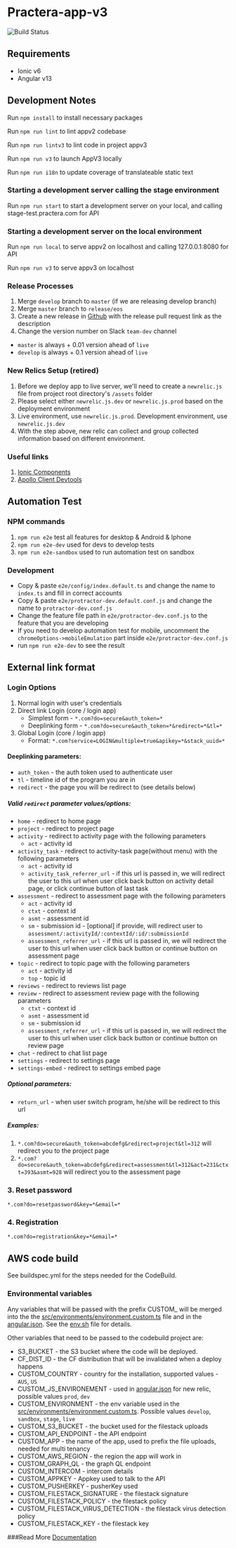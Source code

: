 # Practera-app-v3

![Build Status](https://codebuild.ap-southeast-2.amazonaws.com/badges?uuid=eyJlbmNyeXB0ZWREYXRhIjoiYVA3Zi9rVHlUSlNWT1VkZkY3R1FPS3pwd01EeWo4UTlFanUyQk1UanUveW1VRlgvdnhudVR3RUhsUXBhYk9kYXhmNnJTYjBramVuTkRTc3JyNkZJajZFPSIsIml2UGFyYW1ldGVyU3BlYyI6IkVabm9Va3hoUnhhSmNTSTEiLCJtYXRlcmlhbFNldFNlcmlhbCI6MX0%3D&branch=master)

## Requirements

- Ionic v6
- Angular v13

## Development Notes

Run `npm install` to install necessary packages

Run `npm run lint` to lint appv2 codebase

Run `npm run lintv3` to lint code in project appv3

Run `npm run v3` to launch AppV3 locally

Run `npm run i18n` to update coverage of translateable static text

### Starting a development server calling the stage environment

Run `npm run start` to start a development server on your local, and calling stage-test.practera.com for API

### Starting a development server on the local environment

Run `npm run local` to serve appv2 on localhost and calling 127.0.0.1:8080 for API

Run `npm run v3` to serve appv3 on localhost

### Release Processes

1. Merge `develop` branch to `master` (if we are releasing develop branch)
1. Merge `master` branch to `release/eos`
1. Create a new release in [Github](https://github.com/intersective/practera-app-v2/releases) with the release pull request link as the description
1. Change the version number on Slack `team-dev` channel
  - `master` is always + 0.01 version ahead of `live`
  - `develop` is always + 0.1 version ahead of `live`

### New Relics Setup (retired)

1. Before we deploy app to live server, we'll need to create a `newrelic.js` file from project root directory's `/assets` folder
1. Please select either `newrelic.js.dev` or `newrelic.js.prod` based on the deployment environment
1. Live environment, use `newrelic.js.prod`. Development environment, use `newrelic.js.dev`
1. With the step above, new relic can collect and group collected information based on different environment.

### Useful links

1. [Ionic Components](https://ionicframework.com/docs/api/)
1. [Apollo Client Devtools](https://chrome.google.com/webstore/detail/apollo-client-developer-t/jdkknkkbebbapilgoeccciglkfbmbnfm)

## Automation Test

### NPM commands

1. `npm run e2e` test all features for desktop & Android & Iphone
1. `npm run e2e-dev` used for devs to develop tests
1. `npm run e2e-sandbox` used to run automation test on sandbox

### Development

- Copy & paste `e2e/config/index.default.ts` and change the name to `index.ts` and fill in correct accounts
- Copy & paste `e2e/protractor-dev.default.conf.js` and change the name to `protractor-dev.conf.js`
- Change the feature file path in `e2e/protractor-dev.conf.js` to the feature that you are developing
- If you need to develop automation test for mobile, uncomment the `chromeOptions->mobileEmulation` part inside `e2e/protractor-dev.conf.js`
- run `npm run e2e-dev` to see the result

## External link format

### Login Options
1. Normal login with user's credentials
1. Direct link Login (core / login app)
    - Simplest form - `*.com?do=secure&auth_token=*`
    - Deeplinking form - `*.com?do=secure&auth_token=*&redirect=*&tl=*`
1. Global Login (core / login app)
    - Format: `*.com?service=LOGIN&multiple=true&apikey=*&stack_uuid=*`

#### Deeplinking parameters:
- `auth_token` - the auth token used to authenticate user
- `tl` - timeline id of the program you are in
- `redirect` - the page you will be redirect to (see details below)

##### Valid `redirect` parameter values/options:
- `home` - redirect to home page
- `project` - redirect to project page
- `activity` - redirect to activity page with the following parameters
  - `act` - activity id
- `activity_task` - redirect to activity-task page(without menu) with the following parameters
  - `act` - activity id
  - `activity_task_referrer_url` - if this url is passed in, we will redirect the user to this url when user click back button on activity detail page, or click continue button of last task
- `assessment` - redirect to assessment page with the following parameters
  - `act` - activity id
  - `ctxt` - context id
  - `asmt` - assessment id
  - `sm` - submission id - [optional] if provide, will redirect user to `assessment/:activityId/:contextId/:id/:submissionId`
  - `assessment_referrer_url` - if this url is passed in, we will redirect the user to this url when user click back button or continue button on assessment page
- `topic` - redirect to topic page with the following parameters
  - `act` - activity id
  - `top` - topic id
- `reviews` - redirect to reviews list page
- `review` - redirect to assessment review page with the following parameters
  - `ctxt` - context id
  - `asmt` - assessment id
  - `sm` - submission id
  - `assessment_referrer_url` - if this url is passed in, we will redirect the user to this url when user click back button or continue button on review page
- `chat` - redirect to chat list page
- `settings` - redirect to settings page
- `settings-embed` - redirect to settings embed page

##### Optional parameters:
- `return_url` - when user switch program, he/she will be redirect to this url

##### Examples:
1. `*.com?do=secure&auth_token=abcdefg&redirect=project&tl=312` will redirect you to the project page
1. `*.com?do=secure&auth_token=abcdefg&redirect=assessment&tl=312&act=231&ctxt=393&asmt=928` will redirect you to the assessment page

### 3. Reset password

`*.com?do=resetpassword&key=*&email=*`

### 4. Registration

`*.com?do=registration&key=*&email=*`

## AWS code build

See buildspec.yml for the steps needed for the CodeBuild.

### Environmental variables

Any variables that will be passed with the prefix CUSTOM_ will be merged into the the [src/environments/environment.custom.ts](./src/environments/environment.custom.ts) file and in the [angular.json](./angular.json). See the [env.sh](./env.sh) file for details.

Other variables that need to be passed to the codebuild project are:

* S3_BUCKET - the S3 bucket where the code will be deployed.
* CF_DIST_ID - the CF distribution that will be invalidated when a deploy happens
* CUSTOM_COUNTRY - country for the installation, supported values - `AUS`, `US`
* CUSTOM_JS_ENVIRONEMENT - used in [angular.json](./angular.json) for new relic, possible values `prod`,  `dev`
* CUSTOM_ENVIRONMENT - the env variable used in the [src/environments/environment.custom.ts](./src/environments/environment.custom.ts). Possible values `develop`, `sandbox`, `stage`, `live`
* CUSTOM_S3_BUCKET - the bucket used for the filestack uploads
* CUSTOM_API_ENDPOINT - the API endpoint
* CUSTOM_APP - the name of the app, used to prefix the file uploads, needed for multi tenancy
* CUSTOM_AWS_REGION - the region the app will work in
* CUSTOM_GRAPH_QL - the graph QL endpoint
* CUSTOM_INTERCOM - intercom details
* CUSTOM_APPKEY - Appkey used to talk to the API
* CUSTOM_PUSHERKEY - pusherKey used
* CUSTOM_FILESTACK_SIGNATURE - the filestack signature
* CUSTOM_FILESTACK_POLICY - the filestack policy
* CUSTOM_FILESTACK_VIRUS_DETECTION - the filestack virus detection policy
* CUSTOM_FILESTACK_KEY - the filestack key


###Read More [Documentation](./docs/docs.md)
